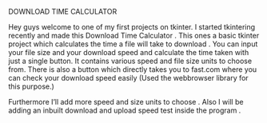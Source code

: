 DOWNLOAD TIME CALCULATOR

Hey guys welcome to one of my first projects on tkinter.
I started tkintering recently and made this Download Time Calculator .
This ones a basic tkinter project which calculates the time a file will take to download .
You can input your file size and your download speed and calculate the time taken with just a single button.
It contains various speed and file size units  to choose from. There is also a button which directly takes you to fast.com where you can check your download speed easily
(Used the webbrowser library for this purpose.)

Furthermore I’ll add more speed and size units to choose . 
Also I will be adding an inbuilt download and upload speed test inside the program .
